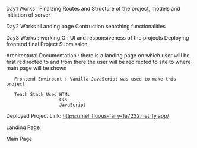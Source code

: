 Day1 Works : Finalzing Routes and Structure of the project,
             models and initiation of server

Day2 Works : Landing page Contruction 
            searching functionalities 


Day3 Works : working On UI and responsiveness of the projects 
             Deploying frontend 
             final Project Submission 


Architectural Documentation : there is a landing page on which user will be first redirected to and from there the user will be redirected to site to where main page  will be shown 


       Frontend Enviroent : Vanilla JavaScript was used to make this project
       
       Teach Stack Used HTML
                        Css 
                        JavaScript 
Deployed Project Link:  https://mellifluous-fairy-1a7232.netlify.app/

Landing Page 
<img src ="">

Main Page 
<img src="">

